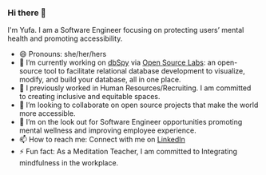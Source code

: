 ### Hi there 👋
I'm Yufa. I am a Software Engineer focusing on protecting users’ mental health and promoting accessibility. 

- 😄 Pronouns: she/her/hers
- 🔭 I’m currently working on [dbSpy](https://dbspy.io/) via [Open Source Labs](https://opensourcelabs.io/#projects): an open-source tool to facilitate relational database development to visualize, modify, and build your database, all in one place. 
- 👐 I previously worked in Human Resources/Recruiting. I am committed to creating inclusive and equitable spaces. 
- 👯 I’m looking to collaborate on open source projects that make the world more accessible. 
- 🤔 I’m on the look out for Software Engineer opportunities promoting mental wellness and improving employee experience. 
- 📫 How to reach me: Connect with me on [LinkedIn](https://www.linkedin.com/in/yufa-li/)
- ⚡ Fun fact: As a Meditation Teacher, I am committed to Integrating mindfulness in the workplace.

<!--
**01001101CK/01001101CK** is a ✨ _special_ ✨ repository because its `README.md` (this file) appears on your GitHub profile.

Here are some ideas to get you started:

- 🔭 I’m currently working on dbSpy via[Open Source Labs](https://opensourcelabs.io/#projects): An Open Source Kubernetes monitoring tool for OpenFaaS developers' community. Other Open Source projects I have contributed to this year include the official Jupyter documentation and nigerialogos from PayStackHQ. Chakra-UI and MDN are on the list of Open Source projects I would like to contribute to in the first quarter of 2023.
- 🌱 I’m currently learning ...
- 👯 I’m looking to collaborate on ...
- 🤔 I’m looking for help with ...
- 💬 Ask me about ...
- 📫 How to reach me: ...
- 😄 Pronouns: she/her/hers
- ⚡ Fun fact: ...
-->
